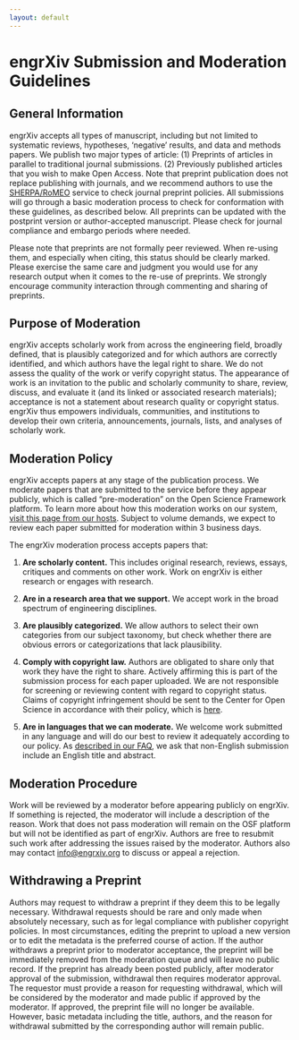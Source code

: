 ```yaml
---
layout: default
---
```

# engrXiv Submission and Moderation Guidelines

## General Information

engrXiv accepts all types of manuscript, including but not limited to systematic reviews, hypotheses, ‘negative’ results, and data and methods papers. We publish two major types of article:  (1) Preprints of articles in parallel to traditional journal submissions. (2) Previously published articles that you wish to make Open Access. Note that preprint publication does not replace publishing with journals, and we recommend authors to use the [SHERPA/RoMEO](http://www.sherpa.ac.uk/romeo/index.php) service to check journal preprint policies. All submissions will go through a basic moderation process to check for conformation with these guidelines, as described below. All preprints can be updated with the postprint version or author-accepted manuscript. Please check for journal compliance and embargo periods where needed.

Please note that preprints are not formally peer reviewed. When re-using them, and especially when citing, this status should be clearly marked. Please exercise the same care and judgment you would use for any research output when it comes to the re-use of preprints. We strongly encourage community interaction through commenting and sharing of preprints.

## Purpose of Moderation

engrXiv accepts scholarly work from across the engineering field, broadly defined, that is plausibly categorized and for which authors are correctly identified, and which authors have the legal right to share. We do not assess the quality of the work or verify copyright status. The appearance of work is an invitation to the public and scholarly community to share, review, discuss, and evaluate it (and its linked or associated research materials); acceptance is not a statement about research quality or copyright status. engrXiv thus empowers individuals, communities, and institutions to develop their own criteria, announcements, journals, lists, and analyses of scholarly work.

## Moderation Policy

engrXiv accepts papers at any stage of the publication process. We moderate papers that are submitted to the service before they appear publicly, which is called “pre-moderation” on the Open Science Framework platform. To learn more about how this moderation works on our system, [visit this page from our hosts](https://openscience.zendesk.com/hc/en-us/articles/360019930553-Submitting-to-a-Moderated-Preprint-Service#submitting-to-preprint-service-that-uses-a-pre-moderation). Subject to volume demands, we expect to review each paper submitted for moderation within 3 business days.

The engrXiv moderation process accepts papers that:

1. __Are scholarly content.__ This includes original research, reviews, essays, critiques and comments on other work. Work on engrXiv is either research or engages with research.

2. __Are in a research area that we support.__ We accept work in the broad spectrum of engineering disciplines.

3. __Are plausibly categorized.__ We allow authors to select their own categories from our subject taxonomy, but check whether there are obvious errors or categorizations that lack plausibility.

4. __Comply with copyright law.__ Authors are obligated to share only that work they have the right to share. Actively affirming this is part of the submission process for each paper uploaded. We are not responsible for screening or reviewing content with regard to copyright status. Claims of copyright infringement should be sent to the Center for Open Science in accordance with their policy, which is [here](https://github.com/CenterForOpenScience/cos.io/blob/master/TERMS_OF_USE.md).

5. __Are in languages that we can moderate.__ We welcome work submitted in any language and will do our best to review it adequately according to our policy. As [described in our FAQ](http://blog.engrxiv.org/faq/#multilang), we ask that non-English submission include an English title and abstract.

## Moderation Procedure

Work will be reviewed by a moderator before appearing publicly on engrXiv. If something is rejected, the moderator will include a description of the reason. Work that does not pass moderation will remain on the OSF platform but will not be identified as part of engrXiv. Authors are free to resubmit such work after addressing the issues raised by the moderator. Authors also may contact [info@engrxiv.org](mailto:info@engrxiv.org) to discuss or appeal a rejection.

## Withdrawing a Preprint
Authors may request to withdraw a preprint if they deem this to be legally necessary. Withdrawal requests should be rare and only made when absolutely necessary, such as for legal compliance with publisher copyright policies. In most circumstances, editing the preprint to upload a new version or to edit the metadata is the preferred course of action. If the author withdraws a preprint prior to moderator acceptance, the preprint will be immediately removed from the moderation queue and will leave no public record. If the preprint has already been posted publicly, after moderator approval of the submission, withdrawal then requires moderator approval. The requestor must provide a reason for requesting withdrawal, which will be considered by the moderator and made public if approved by the moderator. If approved, the preprint file will no longer be available. However, basic metadata including the title, authors, and the reason for withdrawal submitted by the corresponding author will remain public.
